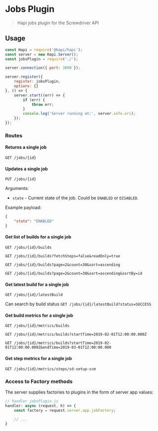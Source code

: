 # Jobs Plugin
> Hapi jobs plugin for the Screwdriver API

## Usage

```javascript
const Hapi = require('@hapi/hapi');
const server = new Hapi.Server();
const jobsPlugin = require('./');

server.connection({ port: 3000 });

server.register({
    register: jobsPlugin,
    options: {}
}, () => {
    server.start((err) => {
        if (err) {
            throw err;
        }
        console.log('Server running at:', server.info.uri);
    });
});

```

### Routes

#### Returns a single job
`GET /jobs/{id}`

#### Updates a single job
`PUT /jobs/{id}`

Arguments:

* `state` - Current state of the job. Could be `ENABLED` or `DISABLED`.

Example payload:
```json
{   
    "state": "ENABLED"
}
```

#### Get list of builds for a single job
`GET /jobs/{id}/builds`

`GET /jobs/{id}/builds?fetchSteps=false&readOnly=true`

`GET /jobs/{id}/builds?page=2&count=30&sort=ascending`

`GET /jobs/{id}/builds?page=2&count=30&sort=ascending&sortBy=id`

#### Get latest build for a single job
`GET /jobs/{id}/latestBuild`

Can search by build status
`GET /jobs/{id}/latestBuild?status=SUCCESS`

#### Get build metrics for a single job
`GET /jobs/{id}/metrics/builds`

`GET /jobs/{id}/metrics/builds?startTime=2019-02-01T12:00:00.000Z`

`GET /jobs/{id}/metrics/builds?startTime=2019-02-01T12:00:00.000Z&endTime=2019-03-01T12:00:00.000`

#### Get step metrics for a single job
`GET /jobs/{id}/metrics/steps/sd-setup-scm`

### Access to Factory methods
The server supplies factories to plugins in the form of server app values:

```js
// handler jobsPlugin.js
handler: async (request, h) => {
    const factory = request.server.app.jobFactory;

    // ...
}
```

